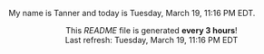 My name is Tanner and today is Tuesday, March 19, 11:16 PM EDT.

<p align="center">This <i>README</i> file is generated <b>every 3 hours</b>!</br>Last refresh: Tuesday, March 19, 11:16 PM EDT<br /></p>
